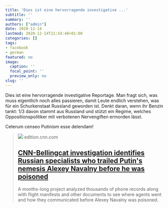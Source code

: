 ```yaml
---
title: 'Dies ist eine hervorragende investigative ...'
subtitle: ''
summary: ''
authors: ["admin"]
date: 2020-12-14
lastmod: 2020-12-14T21:54:48+01:00
categories: []
tags:
- facebook
- german
featured: no
image:
  caption: ''
  focal_point: ''
  preview_only: no
slug: ''
---
```

Dies ist eine hervorragende investigative Reportage. Man fragt sich, was muss eigentlich noch alles passieren, damit Leute endlich verstehen, was für ein Schurkenstaat Russland geworden ist. Denkt daran, wenn ihr Benzin tankt: 1/3 davon stammt aus Russland und stützt ein Regime, welches Oppositionspolitiker mit verbotenen Nervengiften ermorden lässt. 

Ceterum censeo Putinism esse delendam!
> [![](https://cdn.cnn.com/cnnnext/dam/assets/201211143420-alexey-navalny-super-tease.jpg)](https://edition.cnn.com/2020/12/14/europe/russia-navalny-agents-bellingcat-ward/index.html)
> edition.cnn.com
> ## [CNN-Bellingcat investigation identifies Russian specialists who trailed Putin's nemesis Alexey Navalny before he was poisoned ](https://edition.cnn.com/2020/12/14/europe/russia-navalny-agents-bellingcat-ward/index.html)
>
>A months-long project analyzed thousands of phone records along with flight manifests and other documents to see where agents went and how they communicated before Alexey Navalny was poisoned.



